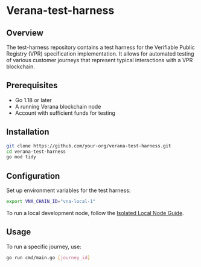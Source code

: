 # Verana-test-harness

## Overview
The test-harness repository contains a test harness for the Verifiable Public Registry (VPR) specification implementation. It allows for automated testing of various customer journeys that represent typical interactions with a VPR blockchain.

## Prerequisites
- Go 1.18 or later
- A running Verana blockchain node
- Account with sufficient funds for testing

## Installation
```bash
git clone https://github.com/your-org/verana-test-harness.git
cd verana-test-harness
go mod tidy
```

## Configuration
Set up environment variables for the test harness:

```bash
export VNA_CHAIN_ID="vna-local-1"
```

To run a local development node, follow the [Isolated Local Node Guide](../run-a-node/20-local-node-isolated.md).

## Usage
To run a specific journey, use:

```bash
go run cmd/main.go [journey_id]
```